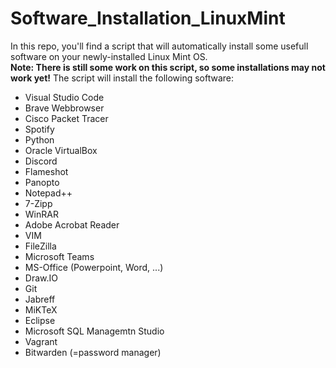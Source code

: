 # Software_Installation_LinuxMint
In this repo, you'll find a script that will automatically install some usefull software on your newly-installed Linux Mint OS.  
**Note: There is still some work on this script, so some installations may not work yet!**
The script will install the following software:  
* Visual Studio Code
* Brave Webbrowser
* Cisco Packet Tracer
* Spotify
* Python
* Oracle VirtualBox
* Discord
* Flameshot
* Panopto
* Notepad++
* 7-Zipp
* WinRAR
* Adobe Acrobat Reader
* VIM
* FileZilla
* Microsoft Teams
* MS-Office (Powerpoint, Word, ...)
* Draw.IO
* Git
* Jabreff
* MiKTeX
* Eclipse
* Microsoft SQL Managemtn Studio
* Vagrant
* Bitwarden (=password manager)
